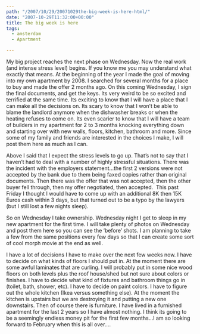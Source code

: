 ```yaml
---
path: "/2007/10/29/20071029the-big-week-is-here-html/" 
date: "2007-10-29T11:32:00+00:00" 
title: The big week is here
tags:
  - amsterdam
  - Apartment

---
```


  <p>
    My big project reaches the next phase on Wednesday. Now the real work (and intense stress level) begins. If you know me you may understand what exactly that means. At the beginning of the year I made the goal of moving into my own apartment by 2008. I searched for several months for a place to buy and made the offer 2 months ago. On this coming Wednesday, I sign the final documents, and get the keys. Its very weird to be so excited and terrified at the same time. Its exciting to know that I will have a place that I can make all the decisions on. Its scary to know that I won&#8217;t be able to blame the landlord anymore when the dishwasher breaks or when the heating refuses to come on. Its even scarier to know that I will have a team of builders in my apartment for 2 to 3 months knocking everything down and starting over with new walls, floors, kitchen, bathroom and more. Since some of my family and friends are interested in the choices I make, I will post them here as much as I can.
  </p>
  
  <p>
    Above I said that I expect the stress levels to go up. That&#8217;s not to say that I haven&#8217;t had to deal with a number of highly stressful situations. There was the incident with the employers statement&#8230;the first 2 versions were not accepted by the bank due to them being faxed copies rather than original documents. Then there was the offer that was not accepted, then the other buyer fell through, then my offer negotiated, then accepted.&nbsp; This past Friday I thought I would have to come up with an additional 8K then 15K Euros cash within 3 days, but that turned out to be a typo by the lawyers (but I still lost a few nights sleep).
  </p>
  
  <p>
    So on Wednesday I take ownership. Wednesday night I get to sleep in my new apartment for the first time. I will take plenty of photos on Wednesday and post them here so you can see the &#8216;before&#8217; shots. I am planning to take a few from the same positions every few days so that I can create some sort of cool morph movie at the end as well.
  </p>
  
  <p>
    I have a lot of decisions I have to make over the next few weeks now. I have to decide on what kinds of floors I should put in. At the moment there are some awful laminates that are curling. I will probably put in some nice wood floors on both levels plus the roof house/shed but not sure about colors or finishes. I have to decide what kind of fixtures and bathroom things go in (toilet, bath, shower, etc). I have to decide on paint colors. I have to figure out the whole kitchen (Ikea versus something else). At the moment the kitchen is upstairs but we are destroying it and putting a new one downstairs. Then of course there is furniture. I have lived in a furnished apartment for the last 2 years so I have almost nothing. I think its going to be a seemingly endless money pit for the first few months&#8230;I am so looking forward to February when this is all over&#8230;.
  </p>
</div>